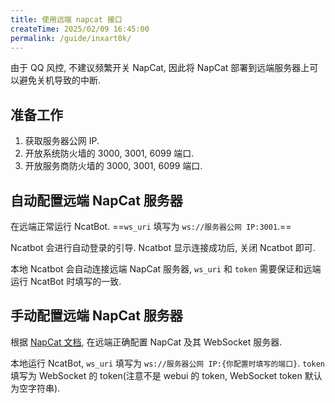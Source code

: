 ```yaml
---
title: 使用远端 napcat 接口
createTime: 2025/02/09 16:45:00
permalink: /guide/inxart0k/
---
```


由于 QQ 风控, 不建议频繁开关 NapCat, 因此将 NapCat 部署到远端服务器上可以避免关机导致的中断.

## 准备工作

1. 获取服务器公网 IP.
2. 开放系统防火墙的 3000, 3001, 6099 端口.
3. 开放服务商防火墙的 3000, 3001, 6099 端口.

## 自动配置远端 NapCat 服务器

在远端正常运行 NcatBot. ==`ws_uri` 填写为 `ws://服务器公网 IP:3001`.==

Ncatbot 会进行自动登录的引导. Ncatbot 显示连接成功后, 关闭 Ncatbot 即可.

本地 Ncatbot 会自动连接远端 NapCat 服务器, `ws_uri` 和 `token` 需要保证和远端运行 NcatBot 时填写的一致.

## 手动配置远端 NapCat 服务器

根据 [NapCat 文档](https://napneko.github.io/), 在远端正确配置 NapCat 及其 WebSocket 服务器.

本地运行 NcatBot, `ws_uri` 填写为 `ws://服务器公网 IP:{你配置时填写的端口}`. `token` 填写为 WebSocket 的 token(注意不是 webui 的 token, WebSocket token 默认为空字符串).